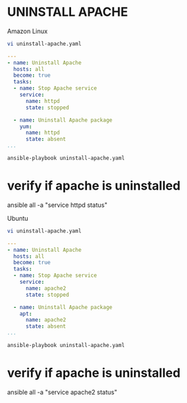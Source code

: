 # UNINSTALL APACHE

Amazon Linux
```sh
vi uninstall-apache.yaml
```
```yaml
---
- name: Uninstall Apache
  hosts: all
  become: true
  tasks: 
  - name: Stop Apache service
    service:
      name: httpd
      state: stopped

  - name: Uninstall Apache package
    yum:
      name: httpd
      state: absent
...
```
```sh
ansible-playbook uninstall-apache.yaml
```
# verify if apache is uninstalled
ansible all -a "service httpd status"

Ubuntu
```sh
vi uninstall-apache.yaml
```
```yaml
---
- name: Uninstall Apache
  hosts: all
  become: true
  tasks: 
  - name: Stop Apache service
    service:
      name: apache2
      state: stopped

  - name: Uninstall Apache package
    apt:
      name: apache2
      state: absent
...
```
```sh
ansible-playbook uninstall-apache.yaml
```
# verify if apache is uninstalled
ansible all -a "service apache2 status"
